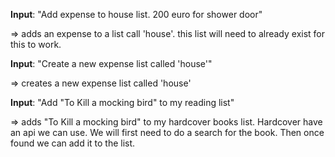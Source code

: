 **Input**: "Add expense to house list. 200 euro for shower door"

=> adds an expense to a list call 'house'. this list will need to already exist for this to work.

**Input**: "Create a new expense list called 'house'"

=> creates a new expense list called 'house'

**Input**: "Add "To Kill a mocking bird" to my reading list"

=> adds "To Kill a mocking bird" to my hardcover books list. Hardcover have an api we can use. We will first need to do a search for the book. Then once found we can add it to the list.





